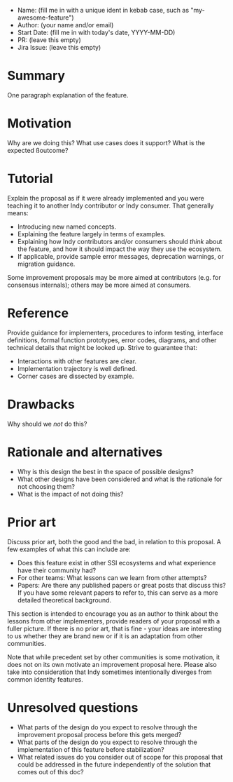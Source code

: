 - Name: (fill me in with a unique ident in kebab case, such as "my-awesome-feature")
- Author: (your name and/or email)
- Start Date: (fill me in with today's date, YYYY-MM-DD)
- PR: (leave this empty)
- Jira Issue: (leave this empty)

# Summary
[summary]: #summary

One paragraph explanation of the feature.

# Motivation
[motivation]: #motivation

Why are we doing this? What use cases does it support? What is the expected
ßoutcome?

# Tutorial
[tutorial]: #tutorial

Explain the proposal as if it were already implemented and you
were teaching it to another Indy contributor or Indy consumer. That generally
means:

- Introducing new named concepts.
- Explaining the feature largely in terms of examples.
- Explaining how Indy contributors and/or consumers should *think* about the
feature, and how it should impact the way they use the ecosystem.
- If applicable, provide sample error messages, deprecation warnings, or
migration guidance.

Some improvement proposals may be more aimed at contributors (e.g. for
consensus internals); others may be more aimed at consumers.

# Reference
[reference]: #reference

Provide guidance for implementers, procedures to inform testing,
interface definitions, formal function prototypes, error codes,
diagrams, and other technical details that might be looked up.
Strive to guarantee that:

- Interactions with other features are clear.
- Implementation trajectory is well defined.
- Corner cases are dissected by example.

# Drawbacks
[drawbacks]: #drawbacks

Why should we *not* do this?

# Rationale and alternatives
[alternatives]: #alternatives

- Why is this design the best in the space of possible designs?
- What other designs have been considered and what is the rationale for not
choosing them?
- What is the impact of not doing this?

# Prior art
[prior-art]: #prior-art

Discuss prior art, both the good and the bad, in relation to this proposal.
A few examples of what this can include are:

- Does this feature exist in other SSI ecosystems and what experience have
their community had?
- For other teams: What lessons can we learn from other attempts?
- Papers: Are there any published papers or great posts that discuss this?
If you have some relevant papers to refer to, this can serve as a more detailed
theoretical background.

This section is intended to encourage you as an author to think about the
lessons from other implementers, provide readers of your proposal with a
fuller picture. If there is no prior art, that is fine - your ideas are
interesting to us whether they are brand new or if it is an adaptation
from other communities.

Note that while precedent set by other communities is some motivation, it
does not on its own motivate an improvement proposal here. Please also take
into consideration that Indy sometimes intentionally diverges from common
identity features.

# Unresolved questions
[unresolved]: #unresolved-questions

- What parts of the design do you expect to resolve through the
improvement proposal process before this gets merged?
- What parts of the design do you expect to resolve through the
implementation of this feature before stabilization?
- What related issues do you consider out of scope for this 
proposal that could be addressed in the future independently of the
solution that comes out of this doc?
